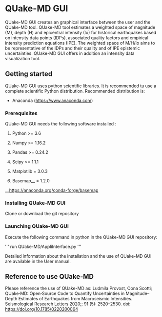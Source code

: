 # QUake-MD GUI

QUake-MD GUI creates an graphical interface between the user and the QUake-MD tool. QUake-MD tool estimates a weighted space of magnitude (M), depth (H) and epicentral intensity (Io) for historical earthquakes based on intensity data points (IDPs), associated quality factors and empirical intensity prediction equations (IPE). The weighted space of M/H/Io aims to be representative of the IDPs and their quality and of IPE epistemic uncertainties.
QUake-MD GUI offers in addition an intensity data visualization tool.

## Getting started

QUake-MD GUI uses python scientific libraries. It is recommended tu use a complete scientific Python distribution.
Recommended distribution is:
  - Anaconda (https://www.anaconda.com)

### Prerequisites

QUake-MD GUI needs the following software installed :

1) Python >= 3.6

2) Numpy >= 1.16.2

3) Pandas >= 0.24.2

4) Scipy >= 1.1.1

5) Matplotlib = 3.0.3

6) Basemap__ = 1.2.0

__https://anaconda.org/conda-forge/basemap

### Installing QUake-MD GUI

Clone or download the git repository

### Launching QUake-MD GUI

Execute the following command in python in the QUake-MD GUI repository:

'''
run QUake-MD/AppliInterface.py
'''

Detailed information about the installation and the use of QUake-MD GUI are available in the User manual.

## Reference to use QUake-MD

Please reference the use of QUake-MD as: Ludmila Provost, Oona Scotti; QUake‐MD: Open‐Source Code to Quantify Uncertainties in Magnitude–Depth Estimates of Earthquakes from Macroseismic Intensities. Seismological Research Letters 2020;; 91 (5): 2520–2530. doi: https://doi.org/10.1785/0220200064




